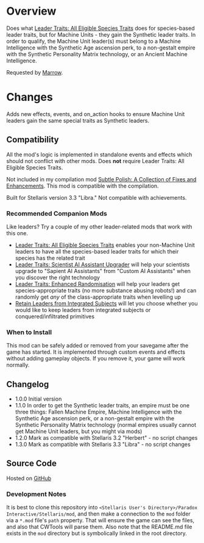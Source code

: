 # Overview

Does what [Leader Traits: All Eligible Species Traits](https://steamcommunity.com/sharedfiles/filedetails/?id=2499031295) does for species-based leader traits, but for Machine Units - they gain the Synthetic leader traits.  In order to qualify, the Machine Unit leader(s) must belong to a Machine Intelligence with the Synthetic Age ascension perk, to a non-gestalt empire with the Synthetic Personality Matrix technology, or an Ancient Machine Intelligence.

Requested by [Marrow](https://steamcommunity.com/profiles/76561198257383427).

# Changes

Adds new effects, events, and on_action hooks to ensure Machine Unit leaders gain the same special traits as Synthetic leaders.

## Compatibility

All the mod's logic is implemented in standalone events and effects which should not conflict with other mods.  Does **not** require Leader Traits: All Eligible Species Traits.

Not included in my compilation mod [Subtle Polish: A Collection of Fixes and Enhancements](https://steamcommunity.com/sharedfiles/filedetails/?id=2522974089).  This mod is compatible with the compilation.

Built for Stellaris version 3.3 "Libra."  Not compatible with achievements.

### Recommended Companion Mods

Like leaders?  Try a couple of my other leader-related mods that work with this one.

* [Leader Traits: All Eligible Species Traits](https://steamcommunity.com/sharedfiles/filedetails/?id=2499031295) enables your non-Machine Unit leaders to have all the species-based leader traits for which their species has the related trait
* [Leader Traits: Scientist AI Assistant Upgrader](https://steamcommunity.com/sharedfiles/filedetails/?id=2498166286) will help your scientists upgrade to "Sapient AI Assistants" from "Custom AI Assistants" when you discover the right technology
* [Leader Traits: Enhanced Randomisation](https://steamcommunity.com/sharedfiles/filedetails/?id=2553806265) will help your leaders get species-appropriate traits (no more substance abusing robots!) and can randomly get _any_ of the class-appropriate traits when levelling up
* [Retain Leaders from Integrated Subjects](https://steamcommunity.com/sharedfiles/filedetails/?id=2553818684) will let you choose whether you would like to keep leaders from integrated subjects or conquered/infiltrated primitives

### When to Install

This mod can be safely added or removed from your savegame after the game has started.  It is implemented through custom events and effects without adding gameplay objects.  If you remove it, your game will work normally.

## Changelog

* 1.0.0 Initial version
* 1.1.0 In order to get the Synthetic leader traits, an empire must be one three things: Fallen Machine Empire, Machine Intelligence with the Synthetic Age ascension perk, or a non-gestalt empire with the Synthetic Personality Matrix technology (normal empires usually cannot get Machine Unit leaders, but you might via mods)
* 1.2.0 Mark as compatible with Stellaris 3.2 "Herbert" - no script changes
* 1.3.0 Mark as compatible with Stellaris 3.3 "Libra" - no script changes

## Source Code

Hosted on [GitHub](https://github.com/corsairmarks/enable_synthetic_leader_traits_for_machine_leaders)

### Development Notes

It is best to clone this repository into `<Stellaris User's Directory>/Paradox Interactive/Stellaris/mod`, and then make a connection to the `mod` folder via a `*.mod` file's `path` property.  That will ensure the game can see the files, and also that CWTools will parse them.  Also note that the README.md file exists in the `mod` directory but is symbolically linked in the root directory.